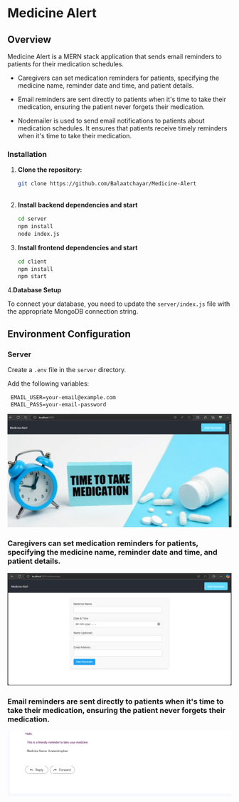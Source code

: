 # Medicine Alert

## Overview

Medicine Alert is a MERN stack application that sends email reminders to patients for their medication schedules. 

- Caregivers can set medication reminders for patients, specifying the medicine name, reminder date and time, and patient details.

- Email reminders are sent directly to patients when it's time to take their medication, ensuring the patient never forgets their medication.

- Nodemailer is used to send email notifications to patients about medication schedules. It ensures that patients receive timely reminders when it's time to take their medication.



### Installation

1. **Clone the repository:**
   ```sh
   git clone https://github.com/Balaatchayar/Medicine-Alert
  
2. **Install backend dependencies and start**
    ```sh
    cd server
    npm install
    node index.js

3. **Install frontend dependencies and start**
    ```sh
    cd client
    npm install
    npm start

4.**Database Setup**

To connect your database, you need to update the `server/index.js` file with the appropriate MongoDB connection string.

## Environment Configuration

### Server

Create a `.env` file in the `server` directory.

Add the following variables:

   ```env
    EMAIL_USER=your-email@example.com
    EMAIL_PASS=your-email-password
   ```

![Project Screenshot](./client/src/Assets/Screenshot1.png)

### Caregivers can set medication reminders for patients, specifying the medicine name, reminder date and time, and patient details.

![Project Screenshot](./client/src/Assets/Screenshot2.png)


### Email reminders are sent directly to patients when it's time to take their medication, ensuring the patient never forgets their medication.


![Project Screenshot](./client/src/Assets/Screenshot3.png)



